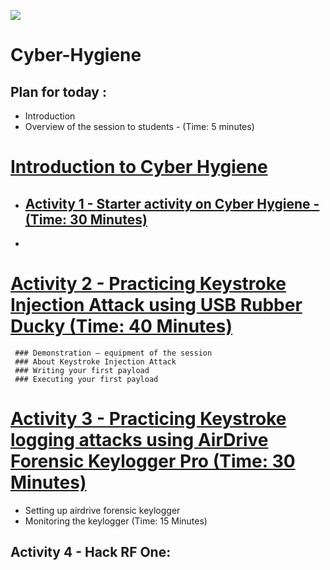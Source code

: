 ![](https://github.com/CS-Outreach-Session/Cyber-Hygiene/blob/main/images/ysj_HIoT.PNG)
# Cyber-Hygiene

## Plan for today :
* Introduction 
* Overview of the session to students - (Time: 5 minutes)

# [Introduction to Cyber Hygiene](https://github.com/CS-Outreach-Session/Cyber-Hygiene/tree/main/Introduction%20to%20Cyber%20Hygiene#what-is-cyber-hygiene-)
  - ## [Activity 1 - Starter activity on Cyber Hygiene - (Time: 30 Minutes)](https://github.com/CS-Outreach-Session/Cyber-Hygiene/tree/main/Introduction%20to%20Cyber%20Hygiene/Creating%20a%20strong%20Password:%20Activity)
  - 
# [Activity 2 - Practicing Keystroke Injection Attack using USB Rubber Ducky (Time: 40 Minutes)](https://github.com/CS-Outreach-Session/Cyber-Hygiene/tree/main/Keystroke%20Injection%20attack)
     ### Demonstration – equipment of the session
     ### About Keystroke Injection Attack
     ### Writing your first payload
     ### Executing your first payload

# [Activity 3 - Practicing Keystroke logging attacks using AirDrive Forensic Keylogger Pro (Time: 30 Minutes)](https://github.com/CS-Outreach-Session/Cyber-Hygiene/tree/main/Keystroke%20logging%20attacks)
*	Setting up airdrive forensic keylogger
*	Monitoring the keylogger
(Time: 15 Minutes)
## Activity 4 - Hack RF One:

